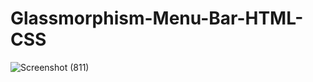 # Glassmorphism-Menu-Bar-HTML-CSS

![Screenshot (811)](https://github.com/IbrahimGazi2022/Glassmorphism-Menu-Bar-HTML-CSS/assets/98854925/453a2126-2afd-4b2c-b907-5ee7212bf8e8)
